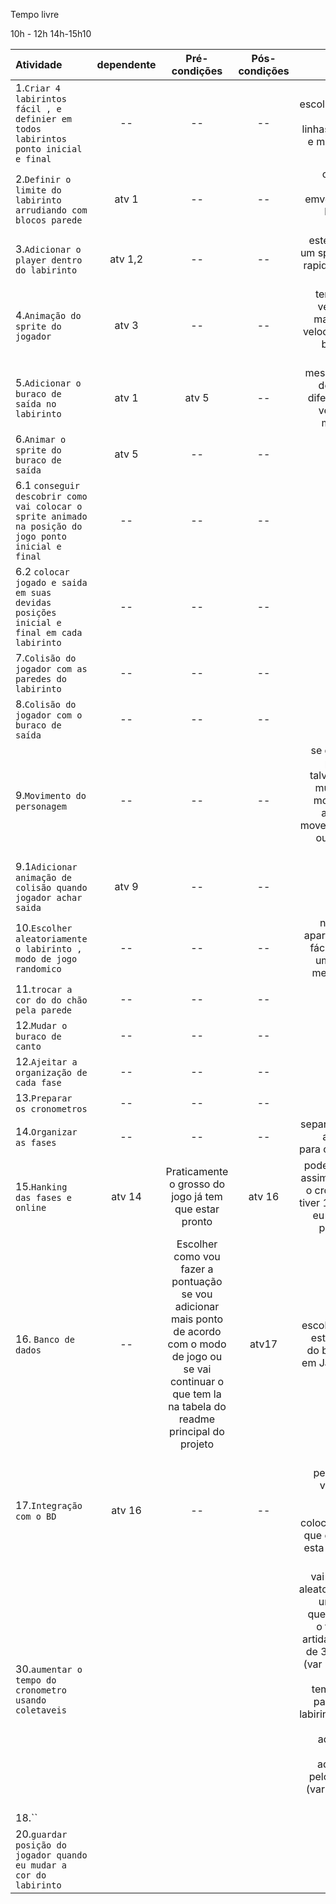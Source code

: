 Tempo livre

10h - 12h
14h-15h10




| Atividade | dependente | Pré-condições | Pós-condições | detalhes |
| :-------- | :--------: | :-----------: | :-----------: | -------: |
| 1.`Criar 4 labirintos fácil , e definier em todos labirintos ponto inicial e final` | -- | -- | -- | talvez eu escolha mudar facil de 5 linhas para 10 e medio para 15 |
| 2.`Definir o limite do labirinto arrudiando com blocos parede` | atv 1 | -- | -- | criar nova imagem emvez de por bloco por bloco |
| 3.`Adicionar o player dentro do labirinto` | atv 1,2 | -- | -- | este player é um sprite mais rapido preto e branco |
| 4.`Animação do sprite do jogador` | atv 3 | -- | -- | tem que ter velocidade maior que a velocidade do buraco de saída |
| 5.`Adicionar o buraco de saída no labirinto` | atv 1 | atv 5 | -- | mesmo sprite do jogador diferença é a velociade , mais lenta | 
| 6.`Animar o sprite do buraco de saída` | atv 5 | -- | -- | --|
| 6.1 `conseguir descobrir como vai colocar o sprite animado na posição do jogo ponto inicial e final` | -- | -- | -- | -- |
| 6.2 `colocar jogado e saida em suas devidas posições inicial e final em cada labirinto` | -- | -- | -- | -- |
| 7.`Colisão do jogador com as paredes do labirinto` | -- | -- | -- | -- |
| 8.`Colisão do jogador com o buraco de saída` | -- | -- | -- | -- |
| 9.`Movimento do personagem` | -- | -- | -- | se der muito problema talvez posso mudar para movimentar assim que move o mouse ou as setas mesmo |
| 9.1`Adicionar animação de colisão quando jogador achar saida`| atv 9| -- | -- | -- |
| 10.`Escolher aleatoriamente o labirinto , modo de jogo randomico` | -- | -- | -- | não deixar aparecer uma fácil mais de uma vez na mesma fase |
| 11.`trocar a cor do do chão pela parede` | -- | -- | -- | -- |
| 12.`Mudar o buraco de canto`| -- | -- | -- | -- |
| 12.`Ajeitar a organização de cada fase` | -- | -- | -- | -- |
| 13.`Preparar os cronometros` | -- | -- | -- | -- | 
| 14.`Organizar as fases` | -- | -- | -- | separar e criar a funções para cada fase |
| 15.`Hanking das fases e online` | atv 14 | Praticamente o grosso do jogo já tem que estar pronto | atv 16 | pode ser feito assim, quando o cronometro tiver 1 minutos eu calculo a pontuação |
| 16. `Banco de dados`| -- | Escolher como vou fazer a pontuação se vou adicionar mais ponto de acordo com o modo de jogo ou se vai continuar o que tem la na tabela do readme principal do projeto| atv17 | escolher fazer este pedaço do back-end em JavaScript |
| 17.`Integração com o BD`| atv 16| -- | -- | é neste pedaço que vou fazer , adicionar pontos , colocar o nivel que o jogador esta , incluir o tempo |
|30.`aumentar o tempo do cronometro usando coletaveis`|||| vai aparecer aleatoriamente um budget que aumenta o tempo da artida, precisa de 3 variaves (var 1 : tempo original - tempo limite para sair do labirinto) (var2 : tempo adicional - tempo adicionado pelo badget) (var 3: tempo final {})|
|18.``||||
| 20.`guardar posição do jogador quando eu mudar a  cor do labirinto`|||||

